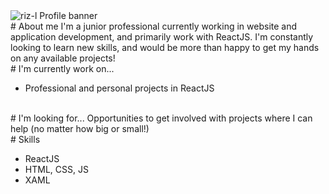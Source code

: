 <!-- Profile banner -->
<img src="https://user-images.githubusercontent.com/56162066/88739602-cf9d8b80-d132-11ea-9b16-60357f0c7744.png" title="riz-l" alt="riz-l Profile banner" />
<br />
<!-- Profile bio -->
# About me
I'm a junior professional currently working in website and application development, and primarily work with ReactJS. I'm constantly looking to learn new skills, and would be more than happy to get my hands on any available projects!
<br />
# I'm currently work on...
<ul>
  <li>Professional and personal projects in ReactJS</li>
</ul>
<br />
# I'm looking for...
Opportunities to get involved with projects where I can help (no matter how big or small!)
<br />
# Skills
<ul>
  <li>ReactJS</li>
  <li>HTML, CSS, JS</li>
  <li>XAML</li>
</ul>

<!--
**riz-l/riz-l** is a ✨ _special_ ✨ repository because its `README.md` (this file) appears on your GitHub profile.

Here are some ideas to get you started:

- 🔭 I’m currently working on ...
- 🌱 I’m currently learning ...
- 👯 I’m looking to collaborate on ...
- 🤔 I’m looking for help with ...
- 💬 Ask me about ...
- 📫 How to reach me: ...
- 😄 Pronouns: ...
- ⚡ Fun fact: ...
-->
